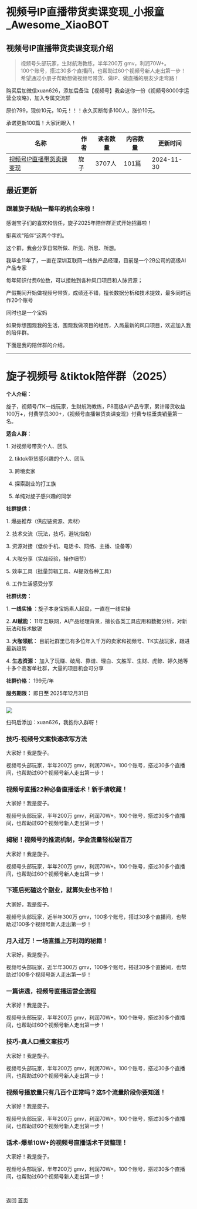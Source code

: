 # 视频号IP直播带货卖课变现_小报童_Awesome_XiaoBOT

## 视频号IP直播带货卖课变现介绍
> 视频号头部玩家，生财航海教练，半年200万 gmv，利润70W+。    
100个账号，搭过30多个直播间，也帮助过60个视频号新人走出第一步！    
希望通过小册子帮助想做视频号带货、做IP、做直播的朋友少走弯路！    
    
购买后加微信xuan626，添加后备注【视频号】我会送你一份《视频号8000字运营全攻略》，加入专属交流群    
    
原价799，现价10元，10元！！！永久买断每多100人，涨价10元。    
    
承诺更新100篇！大家闭眼入！  
  


|名称|作者|读者数量|内容数量|更新时间|
|---|---|---|---|---|
|[视频号IP直播带货卖课变现](https://xiaobot.net/p/xuan626?refer=0b133df9-27dc-423b-8101-639049001c13)|旋子|3707人|101篇|2024-11-30|

## 最近更新
### 跟着旋子贴贴一整年的机会来啦！

感谢宝子们的喜欢和信任，旋子2025年陪伴群正式开始招募啦！

挺喜欢“陪伴”这两个字的。

这个群，我会分享日常所做、所见、所思、所想。

我毕业11年了，一直在深圳互联网一线做产品经理，目前是一个2B公司的高级AI产品专家

每年知识付费6位数，可以接触到各种风口项目和人脉资源；

产假期间开始做视频号带货，成绩还不错，擅长数据分析和技术提效，最多同时运作20个账号

同时也是一个宝妈

如果你想围观我的生活，围观我做项目的经历，入局最新的风口项目，欢迎加入我的陪伴群。

下面是我的陪伴群的介绍。

* * *

# **旋子视频号 &tiktok陪伴群（2025）**

**个人介绍：**

旋子，视频号/TK一线玩家，生财航海教练，P8高级AI产品专家，累计带货收益100万+，付费学员300+，《视频号直播带货卖课变现》付费专栏垂类销量第一名。

**适合人群：**

1\. 对视频号带货个人、团队

  2. tiktok带货感兴趣的个人、团队

  3. 跨境卖家

  4. 探索副业的打工族

  5. 单纯对旋子感兴趣的同学

**社群提供：**

1\. 爆品推荐（供应链资源、素材）

2\. 技术交流（玩法，技巧，避坑指南）

3\. 资源对接（低价手机、电话卡、网络、主播、设备等）

4\. 大咖分享（实战经验，操作细节）

5\. 效率工具（批量剪辑工具、AI提效各种工具）

6\. 工作生活感受分享

**社群优势：**

1\. **一线实操** ：旋子本身宝妈素人起盘，一直在一线实操

2\. **AI赋能：** 11年互联网，AI产品经理背景，擅长各类工具应用和数据分析，对新玩法和技术敏锐

3\. **大咖领航：** 目前社群里已有多位年入千万的卖家和视频号、TK实战玩家，跟进最新趋势

4\. **生态资源：** 加入了玩赚、破局、靠谱、理白、文胜军、生财、虎鲸、婷久她等十多个高客单社群，大量的项目机会可分享

**社群价格：** 199元/年

**服务期限：** 即日**至** 2025年12月31日

* * *

![](https://static.xiaobot.net/file/2024-11-30/193437/0e3b23b51f987e9b56a0e44225caea93.jpeg)

扫码后添加：xuan626，我抱你入群呀！

### 技巧-视频号文案快速改写方法

大家好！我是旋子。

视频号头部玩家，半年200万 gmv，利润70W+。100个账号，搭过30多个直播间，也帮助过60个视频号新人走出第一步！

### 视频号直播22种必备直播话术！新手请收藏！

大家好！我是旋子。

视频号头部玩家，半年200万 gmv，利润70W+。100个账号，搭过30多个直播间，也帮助过60个视频号新人走出第一步！

### 揭秘！视频号的推流机制，学会流量轻松破百万

大家好！我是旋子。

视频号头部玩家，半年200万 gmv，利润70W+。100个账号，搭过30多个直播间，也帮助过60个视频号新人走出第一步！

### 下班后死磕这个副业，就算失业也不怕！

大家好，我是旋子。

视频号头部玩家，近半年300万 gmv，100多个账号，搭过30多个直播间，也帮助过100多个视频号新人走出第一步！

### 月入过万！一场直播上万利润的秘籍！

大家好，我是旋子。

视频号头部玩家，近半年300万 gmv，100多个账号，搭过30多个直播间，也帮助过100多个视频号新人走出第一步！

### 一篇讲透，视频号直播运营全流程

大家好！我是旋子。

视频号头部玩家，半年200万 gmv，利润70W+。100个账号，搭过30多个直播间，也帮助过60个视频号新人走出第一步！

### 技巧-真人口播文案技巧

大家好！我是旋子。

视频号头部玩家，半年200万 gmv，利润70W+。100个账号，搭过30多个直播间，也帮助过60个视频号新人走出第一步！

### 视频号播放量只有几百个正常吗？这5个流量阶段你要知道！

大家好！我是旋子。

视频号头部玩家，半年200万 gmv，利润70W+。100个账号，搭过30多个直播间，也帮助过60个视频号新人走出第一步！

### 话术-爆单10W+的视频号直播话术干货整理！

大家好！我是旋子。

视频号头部玩家，半年200万 gmv，利润70W+。100个账号，搭过30多个直播间，也帮助过60个视频号新人走出第一步！


<a href="https://github.com/Reno9527/awesome-xiaobot" style="color: white; text-decoration: none;">awesome-xiaobot</a>

返回 [首页](../README.md)
